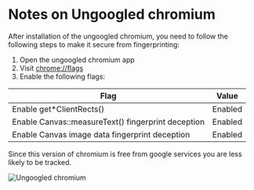 # Notes on Ungoogled chromium

After installation of the ungoogled chromium, you need to follow the following steps to make it secure from fingerprinting:

1. Open the ungoogled chromium app
2. Visit [chrome://flags](chrome://flags)
3. Enable the following flags:

| Flag | Value |
| ------------- | ------------- |
| Enable get*ClientRects() | Enabled |
| Enable Canvas::measureText() fingerprint deception | Enabled |
| Enable Canvas image data fingerprint deception | Enabled |

Since this version of chromium is free from google services you are less likely to be tracked.

![Ungoogled chromium](https://user-images.githubusercontent.com/8397274/77824280-865b1200-7127-11ea-85e7-0241346d2f4b.png)